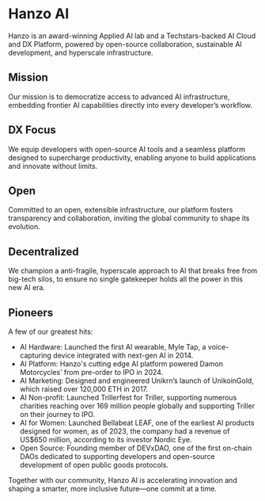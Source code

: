 # Hanzo AI

Hanzo is an award-winning Applied AI lab and a Techstars-backed AI Cloud and DX Platform, powered by open-source collaboration, sustainable AI development, and hyperscale infrastructure.

## Mission
Our mission is to democratize access to advanced AI infrastructure, embedding frontier AI capabilities directly into every developer’s workflow.

## DX Focus
We equip developers with open-source AI tools and a seamless platform designed to supercharge productivity, enabling anyone to build applications and innovate without limits.

## Open
Committed to an open, extensible infrastructure, our platform fosters transparency and collaboration, inviting the global community to shape its evolution.

## Decentralized
We champion a anti-fragile, hyperscale approach to AI that breaks free from big-tech silos, to ensure no single gatekeeper holds all the power in this new AI era.

## Pioneers

A few of our greatest hits:

- AI Hardware: Launched the first AI wearable, Myle Tap, a voice-capturing device integrated with next-gen AI in 2014.
- AI Platform: Hanzo's cutting edge AI platform powered Damon Motorcycles’ from pre-order to IPO in 2024.
- AI Marketing: Designed and engineered Unikrn’s launch of UnikoinGold, which raised over 120,000 ETH in 2017.
- AI Non-profit: Launched Trillerfest for Triller, supporting numerous charities reaching over 169 million people globally and supporting Triller on their journey to IPO.
- AI for Women: Launched Bellabeat LEAF, one of the earliest AI products designed for women, as of 2023, the company had a revenue of US$650 million, according to its investor Nordic Eye.
- Open Source: Founding member of DEVxDAO, one of the first on-chain DAOs dedicated to supporting developers and open-source development of open public goods protocols.

Together with our community, Hanzo AI is accelerating innovation and shaping a smarter, more inclusive future—one commit at a time.
